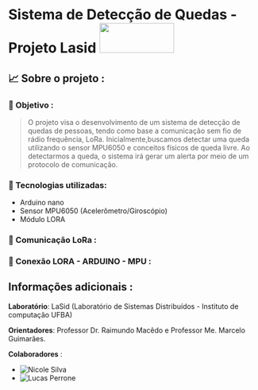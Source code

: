  
# Sistema de Detecção de Quedas - Projeto Lasid  <img src="https://github.com/Nicolesilvaa/Sistema-deDeteccao-de-Quedas/assets/68083480/17dd42b2-3e5a-410b-8e6c-08497254d56b" style="width:150px;height:60px; ">

## 📈  Sobre o projeto : 

###  📌 Objetivo :
> O projeto visa o desenvolvimento de um sistema de detecção de quedas de pessoas, tendo como base a comunicação  sem fio  de rádio frequência, LoRa. Inicialmente,buscamos detectar uma queda utilizando o sensor MPU6050 e conceitos  físicos de queda livre. Ao detectarmos a queda, o sistema irá gerar um alerta por meio de um protocolo de comunicação.    

### 🔧 Tecnologias utilizadas: 

- Arduino nano
- Sensor MPU6050 (Acelerômetro/Giroscópio)
- Módulo LORA

### :satellite: Comunicação LoRa : 

### :paperclip: Conexão LORA - ARDUINO - MPU : 




## Informações adicionais :

**Laboratório**: LaSid (Laboratório de Sistemas Distribuídos - Instituto de computação UFBA)

**Orientadores**: Professor Dr. Raimundo Macêdo e Professor Me. Marcelo  Guimarães.

**Colaboradores** : 
- ![Nicole Silva](https://github.com/Nicolesilvaa)
- ![Lucas Perrone](https://github.com/LucasPerrone21)
